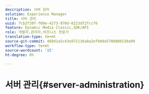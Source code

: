 ```yaml
---
description: 서버 관리
solution: Experience Manager
title: 서버 관리
uuid: 7cb2f39f-f60e-4273-970d-0223df2fccf6
feature: Dynamic Media Classic,SDK/API
role: 개발자,관리자,비즈니스 전문가
translation-type: tm+mt
source-git-commit: 469d1a5c43a972116a8a2efb0de5708800130a99
workflow-type: tm+mt
source-wordcount: '15'
ht-degree: 0%

---
```



# 서버 관리{#server-administration}

